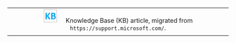 
||
| :---: |
| ![Knowledge Base (KB) letters](media/kb-letters-blue-32px.png) &nbsp; &nbsp; Knowledge Base (KB) article, migrated from `https://support.microsoft.com/`. |
||
